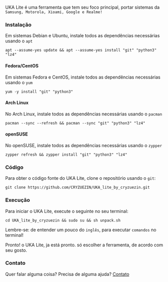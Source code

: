 UKA Lite é uma ferramenta que tem seu foco principal, portar sistemas da `Samsung, Motorola, Xioami, Google e Realme!`

### Instalação

Em sistemas Debian e Ubuntu, instale todos as dependências necessárias usando o `apt`

```
apt --assume-yes update && apt --assume-yes install "git" "python3" "lz4"
```

#### Fedora/CentOS

Em sistemas Fedora e CentOS, instale todos as dependências necessárias usando o `yum`

```
yum -y install "git" "python3"
```

#### Arch Linux

No Arch Linux, instale todos as dependências necessárias usando o `pacman`

```
pacman --sync --refresh && pacman --sync "git" "python3" "lz4"
```

#### openSUSE

No openSUSE, instale todos as dependências necessárias usando o `zypper`

```
zypper refresh && zypper install "git" "python3" "lz4"
```

### Código

Para obter o código fonte do UKA Lite, clone o repositório usando o `git`:

```
git clone https://github.com/CRYZUEZIN/UKA_lite_by_cryzuezin.git
```
### Execução

Para iniciar o UKA Lite, execute o seguinte no seu terminal:

```
cd UKA_lite_by_cryzuezin && sudo su && sh unpack.sh
```

Lembre-se: de entender um pouco do `inglês`, para executar `comandos` no terminal!

Pronto! o UKA Lite, ja está pronto. só escolher a ferramenta, de acordo com seu gosto.

### Contato

Quer falar alguma coisa? Precisa de alguma ajuda? [Contato](https://t.me/CRYZUEZIN)
